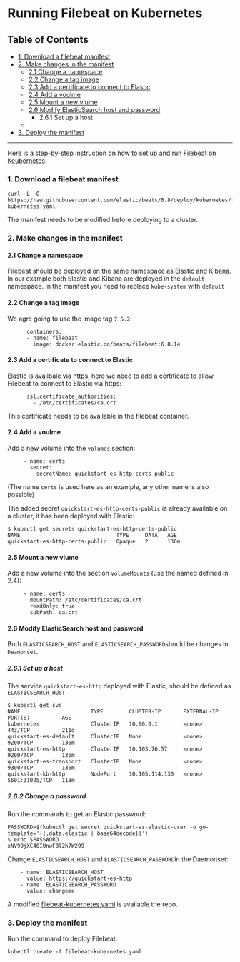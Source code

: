 # Running Filebeat on Kubernetes
## Table of Contents  
* [1. Download a filebeat manifest](#1-Download-a-filebeat-manifest)
* [2. Make changes in the manifest](#2-Make-changes-in-the-manifest)
     * [2.1 Change a namespace](#21-Change-a-namespace)
     * [2.2 Change a tag image](#22-Change-a-tag-image)
     * [2.3 Add a certificate to connect to Elastic](#23-Add-a-certificate-to-connect-to-Elastic)
     * [2.4 Add a voulme](#24-Add-a-voulme)
     * [2.5 Mount a new vlume](#25-Mount-a-new-vlume)
     * [2.6 Modify ElasticSearch host and password](#26-Modify-ElasticSearch-host-and-password)
        * 2.6.1 Set up a host
     * 
* [3. Deploy the manifest](#3-Deploy-the-manifest)

---
Here is  a step-by-step instruction on how to set up and run [Filebeat on Keubernetes](https://www.elastic.co/guide/en/beats/filebeat/6.8/running-on-kubernetes.html).


### 1. Download a filebeat manifest

```
curl -L -O https://raw.githubusercontent.com/elastic/beats/6.8/deploy/kubernetes/filebeat-kubernetes.yaml
```
The manifest needs to be modified before deploying to a cluster.


### 2. Make changes in the manifest

#### 2.1 Change a namespace

Filebeat should be deployed on the same namespace as Elastic and Kibana. In our example both Elastic and Kibana are deployed in the `default` namespace. 
In the manifest you need to replace `kube-system` with `default`

#### 2.2 Change a tag image
We agre going to use the image tag `7.5.2`:
```
      containers:
      - name: filebeat
        image: docker.elastic.co/beats/filebeat:6.8.14
```

#### 2.3 Add a certificate to connect to Elastic
Elastic is availbale via https, here we need to add a certificate to allow Filebeat to connect to Elastic via https:
```
      ssl.certificate_authorities:
        - /etc/certificates/ca.crt 
```
This certificate needs to be available in the filebeat container.


#### 2.4 Add a voulme
Add a new volume into the `volumes` section:
```
     - name: certs
       secret:
         secretName: quickstart-es-http-certs-public
```
(The name `certs` is used here as an example, any other name is also possible)

The added secret `quickstart-es-http-certs-public` is already available on a cluster, it has been deployed with Elastic:
```
$ kubectl get secrets quickstart-es-http-certs-public
NAME                              TYPE     DATA   AGE
quickstart-es-http-certs-public   Opaque   2      130m
```

#### 2.5 Mount a new vlume
Add a new volume into the section `volumeMounts` (use the named defined in 2.4):
```
     - name: certs
       mountPath: /etc/certificates/ca.crt
       readOnly: true
       subPath: ca.crt
```

#### 2.6 Modify ElasticSearch host and password
Both `ELASTICSEARCH_HOST` and `ELASTICSEARCH_PASSWORD`should be changes in `Deamonset`.

##### 2.6.1 Set up a host
The service `quickstart-es-http` deployed with Elastic, should be defined as `ELASTICSEARCH_HOST`

```
$ kubectl get svc
NAME                      TYPE        CLUSTER-IP       EXTERNAL-IP   PORT(S)          AGE
kubernetes                ClusterIP   10.96.0.1        <none>        443/TCP          211d
quickstart-es-default     ClusterIP   None             <none>        9200/TCP         136m
quickstart-es-http        ClusterIP   10.103.76.57     <none>        9200/TCP         136m
quickstart-es-transport   ClusterIP   None             <none>        9300/TCP         136m
quickstart-kb-http        NodePort    10.105.114.130   <none>        5601:31025/TCP   118m
```

##### 2.6.2 Change a password
Run the commands to get an Elastic password:
```
PASSWORD=$(kubectl get secret quickstart-es-elastic-user -o go-template='{{.data.elastic | base64decode}}')
$ echo $PASSWORD
xNV99jXC40IUnwF8l2h7W299
```

Change `ELASTICSEARCH_HOST` and `ELASTICSEARCH_PASSWORD`in the Daemonset:

```
    - name: ELASTICSEARCH_HOST
      value: https://quickstart-es-http
    - name: ELASTICSEARCH_PASSWORD
      value: changeme
```
A modified [filebeat-kubernetes.yaml](https://github.com/ebd622/k8s-samples/blob/main/filebeat/filebeat-kubernetes.yaml) is available the repo.

### 3. Deploy the manifest
Run the command to deploy Filebeat:
```
kubectl create -f filebeat-kubernetes.yaml
```
